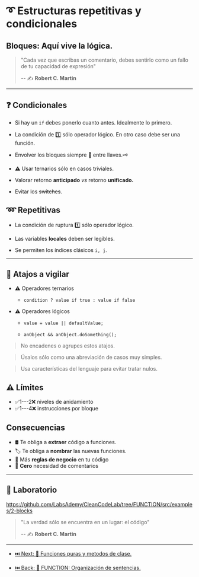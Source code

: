 # ➰ Estructuras repetitivas y condicionales

## Bloques: Aquí vive la lógica.

> "Cada vez que escribas un comentario, debes sentirlo como un fallo de tu capacidad de expresión"
>
> -- ✍️ **Robert C. Martin**

---

## ❓ Condicionales

- Si hay un `if` debes ponerlo cuanto antes. Idealmente lo primero.

- La condición de 1️⃣ sólo operador lógico. En otro caso debe ser una función.

- Envolver los bloques siempre 🔑 entre llaves.🗝

- ⚠️ Usar ternarios sólo en casos triviales.

- Valorar retorno **anticipado** _vs_ retorno **unificado.**

- Evitar los ~~switches~~.

## ➿ Repetitivas

- La condición de ruptura 1️⃣ sólo operador lógico.

- Las variables **locales** deben ser legibles.

- Se permiten los índices clásicos `i, j`.

---

## 👮 Atajos a vigilar

- ⚠️ Operadores ternarios

  - `condition ? value if true : value if false`

- ⚠️ Operadores lógicos

  - `value = value || defaultValue;`

  - `anObject && anObject.doSomething();`

> No encadenes o agrupes estos atajos.

> Úsalos sólo como una abreviación de casos muy simples.

> Usa características del lenguaje para evitar tratar nulos.

## ⚠️ Límites

- ✅1---2❌ niveles de anidamiento
- ✅1---4❌ instrucciones por bloque

## Consecuencias

- 🛢️ Te obliga a **extraer** código a funciones.
- 🏷️ Te obliga a **nombrar** las nuevas funciones.
- 💼 Más **reglas de negocio** en tu código
- 💬 **Cero** necesidad de comentarios

---

## 📝 Laboratorio

https://github.com/LabsAdemy/CleanCodeLab/tree/FUNCTION/src/examples/2-blocks

> "La verdad sólo se encuentra en un lugar: el código"
>
> -- ✍️ **Robert C. Martin**

---

- [⏭️ Next: 🧩 Funciones puras y metodos de clase.](./3-funciones_puras_y_metodos_de_clase.md)

- [⏮️ Back: 🔀 FUNCTION: Organización de sentencias.](https://github.com/LabsAdemy/CleanCodeLab/tree/FUNCTION)
